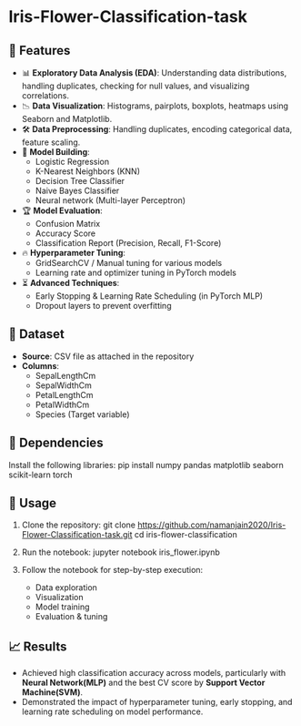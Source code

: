 # Iris-Flower-Classification-task


## 🚀 Features

- 📊 **Exploratory Data Analysis (EDA)**: Understanding data distributions, handling duplicates, checking for null values, and visualizing correlations.
- 📉 **Data Visualization**: Histograms, pairplots, boxplots, heatmaps using Seaborn and Matplotlib.
- 🛠️ **Data Preprocessing**: Handling duplicates, encoding categorical data, feature scaling.
- 🤖 **Model Building**:
  - Logistic Regression 
  - K-Nearest Neighbors (KNN)
  - Decision Tree Classifier
  - Naive Bayes Classifier
  - Neural network (Multi-layer Perceptron)
- 🏆 **Model Evaluation**:
  - Confusion Matrix
  - Accuracy Score
  - Classification Report (Precision, Recall, F1-Score)
- 🔥 **Hyperparameter Tuning**:
  - GridSearchCV / Manual tuning for various models
  - Learning rate and optimizer tuning in PyTorch models
- ⏳ **Advanced Techniques**:
  - Early Stopping & Learning Rate Scheduling (in PyTorch MLP)
  - Dropout layers to prevent overfitting

## 📁 Dataset

- **Source**: CSV file as attached in the repository
- **Columns**:
  - SepalLengthCm
  - SepalWidthCm
  - PetalLengthCm
  - PetalWidthCm
  - Species (Target variable)

## 📌 Dependencies

Install the following libraries:
pip install numpy pandas matplotlib seaborn scikit-learn torch

## 📝 Usage

1. Clone the repository:
   git clone https://github.com/namanjain2020/Iris-Flower-Classification-task.git
   cd iris-flower-classification

3. Run the notebook:
   jupyter notebook iris_flower.ipynb
  

4. Follow the notebook for step-by-step execution:
   - Data exploration
   - Visualization
   - Model training
   - Evaluation & tuning

## 📈 Results

- Achieved high classification accuracy across models, particularly with **Neural Network(MLP)** and the best CV score by **Support Vector Machine(SVM)**.
- Demonstrated the impact of hyperparameter tuning, early stopping, and learning rate scheduling on model performance.

